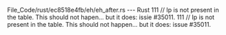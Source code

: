 File_Code/rust/ec8518e4fb/eh/eh_after.rs --- Rust
111         // Ip is not present in the table.  This should not hapen... but it does: issie #35011.                                                          111         // Ip is not present in the table.  This should not happen... but it does: issue #35011.

